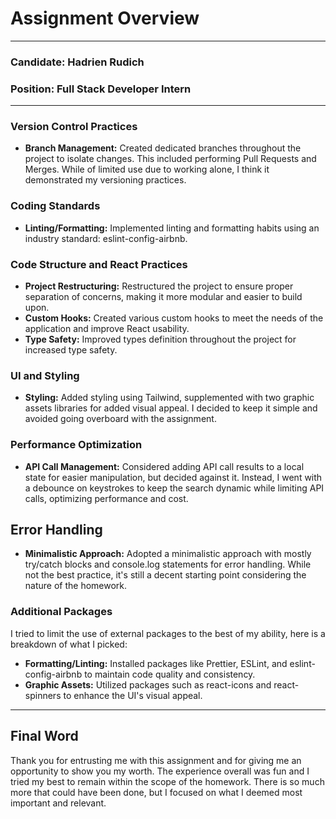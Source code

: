 # Assignment Overview

---

### Candidate: Hadrien Rudich

### Position: Full Stack Developer Intern

---

### Version Control Practices

- **Branch Management:** Created dedicated branches throughout the project to isolate changes. This included performing Pull Requests and Merges. While of limited use due to working alone, I think it demonstrated my versioning practices.

### Coding Standards

- **Linting/Formatting:** Implemented linting and formatting habits using an industry standard: eslint-config-airbnb.

### Code Structure and React Practices

- **Project Restructuring:** Restructured the project to ensure proper separation of concerns, making it more modular and easier to build upon.
- **Custom Hooks:** Created various custom hooks to meet the needs of the application and improve React usability.
- **Type Safety:** Improved types definition throughout the project for increased type safety.

### UI and Styling

- **Styling:** Added styling using Tailwind, supplemented with two graphic assets libraries for added visual appeal. I decided to keep it simple and avoided going overboard with the assignment.

### Performance Optimization

- **API Call Management:** Considered adding API call results to a local state for easier manipulation, but decided against it. Instead, I went with a debounce on keystrokes to keep the search dynamic while limiting API calls, optimizing performance and cost.

## Error Handling

- **Minimalistic Approach:** Adopted a minimalistic approach with mostly try/catch blocks and console.log statements for error handling. While not the best practice, it's still a decent starting point considering the nature of the homework.

### Additional Packages

I tried to limit the use of external packages to the best of my ability, here is a breakdown of what I picked:

- **Formatting/Linting:** Installed packages like Prettier, ESLint, and eslint-config-airbnb to maintain code quality and consistency.
- **Graphic Assets:** Utilized packages such as react-icons and react-spinners to enhance the UI's visual appeal.

---

## Final Word

Thank you for entrusting me with this assignment and for giving me an opportunity to show you my worth. The experience overall was fun and I tried my best to remain within the scope of the homework. There is so much more that could have been done, but I focused on what I deemed most important and relevant.

